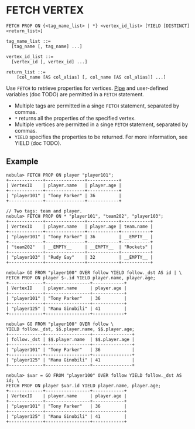 # FETCH VERTEX

```ngql
FETCH PROP ON {<tag_name_list> | *} <vertex_id_list> [YIELD [DISTINCT] <return_list>]

tag_name_list ::=
  [tag_name [, tag_name] ...]

vertex_id_list ::=
  [vertex_id [, vertex_id] ...]

return_list ::=
    [col_name [AS col_alias] [, col_name [AS col_alias]] ...]
```

Use `FETCH` to retrieve properties for vertices. [Pipe](../5.operators/4.pipe.md) and user-defined variables (doc TODO) are permitted in a `FETCH` statement.

- Multiple tags are permitted in a singe `FETCH` statement, separated by commas.
- `*` returns all the properties of the specified vertex.
- Multiple vertices are permitted in a singe `FETCH` statement, separated by commas.
- `YIELD` specifies the properties to be returned. For more information, see YIELD (doc TODO).

## Example

```nql
nebula> FETCH PROP ON player "player101";
+-------------+---------------+------------+
| VertexID    | player.name   | player.age |
+-------------+---------------+------------+
| "player101" | "Tony Parker" | 36         |
+-------------+---------------+------------+

// Two tags: team and player.
nebula> FETCH PROP ON * "player101", "team202", "player103";
+-------------+---------------+------------+-----------+
| VertexID    | player.name   | player.age | team.name |
+-------------+---------------+------------+-----------+
| "player101" | "Tony Parker" | 36         | __EMPTY__ |
+-------------+---------------+------------+-----------+
| "team202"   | __EMPTY__     | __EMPTY__  | "Rockets" |
+-------------+---------------+------------+-----------+
| "player103" | "Rudy Gay"    | 32         | __EMPTY__ |
+-------------+---------------+------------+-----------+

nebula> GO FROM "player100" OVER follow YIELD follow._dst AS id | \
FETCH PROP ON player $-.id YIELD player.name, player.age;
+-------------+-----------------+------------+
| VertexID    | player.name     | player.age |
+-------------+-----------------+------------+
| "player101" | "Tony Parker"   | 36         |
+-------------+-----------------+------------+
| "player125" | "Manu Ginobili" | 41         |
+-------------+-----------------+------------+

nebula> GO FROM "player100" OVER follow \
YIELD follow._dst, $$.player.name, $$.player.age;
+-------------+-----------------+---------------+
| follow._dst | $$.player.name  | $$.player.age |
+-------------+-----------------+---------------+
| "player101" | "Tony Parker"   | 36            |
+-------------+-----------------+---------------+
| "player125" | "Manu Ginobili" | 41            |
+-------------+-----------------+---------------+

nebula> $var = GO FROM "player100" OVER follow YIELD follow._dst AS id; \
FETCH PROP ON player $var.id YIELD player.name, player.age;
+-------------+-----------------+------------+
| VertexID    | player.name     | player.age |
+-------------+-----------------+------------+
| "player101" | "Tony Parker"   | 36         |
+-------------+-----------------+------------+
| "player125" | "Manu Ginobili" | 41         |
+-------------+-----------------+------------+
````
